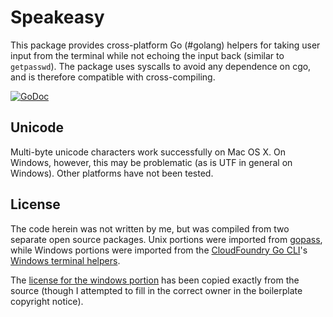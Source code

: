 # Speakeasy

This package provides cross-platform Go (#golang) helpers for taking user input
from the terminal while not echoing the input back (similar to `getpasswd`). The
package uses syscalls to avoid any dependence on cgo, and is therefore
compatible with cross-compiling.

[![GoDoc](https://godoc.org/github.com/bgentry/speakeasy?status.png)][godoc]

## Unicode

Multi-byte unicode characters work successfully on Mac OS X. On Windows,
however, this may be problematic (as is UTF in general on Windows). Other
platforms have not been tested.

## License

The code herein was not written by me, but was compiled from two separate open
source packages. Unix portions were imported from [gopass][gopass], while
Windows portions were imported from the [CloudFoundry Go CLI][cf-cli]'s
[Windows terminal helpers][cf-ui-windows].

The [license for the windows portion](./LICENSE_WINDOWS) has been copied exactly
from the source (though I attempted to fill in the correct owner in the
boilerplate copyright notice).

[cf-cli]: https://github.com/cloudfoundry/cli "CloudFoundry Go CLI"
[cf-ui-windows]: https://github.com/cloudfoundry/cli/blob/main/src/cf/terminal/ui_windows.go "CloudFoundry Go CLI Windows input helpers"
[godoc]: https://godoc.org/github.com/bgentry/speakeasy "speakeasy on Godoc.org"
[gopass]: https://code.google.com/p/gopass "gopass"
